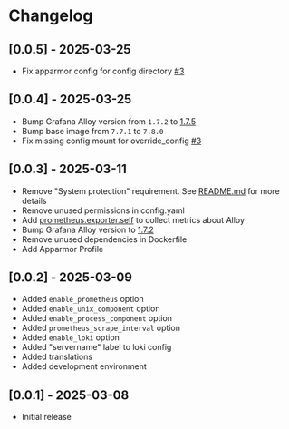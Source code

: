 # Changelog

## [0.0.5] - 2025-03-25

- Fix apparmor config for config directory [#3](https://github.com/wymangr/hassos-addons/issues/3)

## [0.0.4] - 2025-03-25

- Bump Grafana Alloy version from `1.7.2` to [1.7.5](https://github.com/grafana/alloy/releases/tag/v1.7.5)
- Bump base image from `7.7.1` to `7.8.0`
- Fix missing config mount for override_config [#3](https://github.com/wymangr/hassos-addons/issues/3)

## [0.0.3] - 2025-03-11

- Remove "System protection" requirement. See [README.md](https://github.com/wymangr/hassos-addons/blob/main/grafana_alloy/README.md#protection-mode) for more details
- Remove unused permissions in config.yaml
- Add [prometheus.exporter.self](https://grafana.com/docs/alloy/latest/reference/components/prometheus/prometheus.exporter.self/) to collect metrics about Alloy
- Bump Grafana Alloy version to [1.7.2](https://github.com/grafana/alloy/releases/tag/v1.7.2)
- Remove unused dependencies in Dockerfile
- Add Apparmor Profile

## [0.0.2] - 2025-03-09

- Added `enable_prometheus` option
- Added `enable_unix_component` option
- Added `enable_process_component` option
- Added `prometheus_scrape_interval` option
- Added `enable_loki` option
- Added "servername" label to loki config
- Added translations
- Added development environment

## [0.0.1] - 2025-03-08

- Initial release
